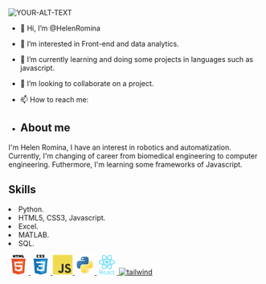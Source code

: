 <picture>
 <source media="(prefers-color-scheme: dark)" srcset="https://i.pinimg.com/474x/82/16/19/8216192a00170d2c08a1a39cbfc43341.jpg" width=150px, height:150px> 
 <source media="(prefers-color-scheme: light)" srcset="https://i.pinimg.com/originals/32/a0/08/32a0080c4d6f7ef4d5fea9946a061e39.jpg" width=150px, height:150px>
 <img alt="YOUR-ALT-TEXT" src="cute-fox">
</picture>

- 👋 Hi, I’m @HelenRomina
- 👀 I’m interested in Front-end and data analytics. 
- 🌱 I’m currently learning and doing some projects in languages such as javascript.
- 💞️ I’m looking to collaborate on a project. 
- 📫 How to reach me: 

- <h2>About me </h2>
<p> I'm Helen Romina, I have an interest in robotics and automatization. 
Currently, I'm changing of career from biomedical engineering to computer engineering. Futhermore, I'm learning some frameworks of Javascript.</p>

<h2>Skills</h2>
<li> Python.</li>
<li>HTML5, CSS3, Javascript. </li>
<li>Excel.  </li>
<li>MATLAB.</li>
<li>SQL.</li>

<p align="left"> <a href="https://www.w3schools.com/css/" target="_blank" rel="noreferrer">  
<img src="https://raw.githubusercontent.com/devicons/devicon/master/icons/html5/html5-original-wordmark.svg" alt="html5" width="40" height="40"/> </a> <a href="https://developer.mozilla.org/en-US/docs/Web/JavaScript" target="_blank" rel="noreferrer"> 
<img src="https://raw.githubusercontent.com/devicons/devicon/master/icons/css3/css3-original-wordmark.svg" alt="css3" width="40" height="40"/> </a> <a href="https://www.w3.org/html/" target="_blank" rel="noreferrer">
<img src="https://raw.githubusercontent.com/devicons/devicon/master/icons/javascript/javascript-original.svg" alt="javascript" width="40" height="40"/> </a> <a href="https://www.python.org" target="_blank" rel="noreferrer"> 
<img src="https://raw.githubusercontent.com/devicons/devicon/master/icons/python/python-original.svg" alt="python" width="40" height="40"/> </a> <a href="https://reactjs.org/" target="_blank" rel="noreferrer"> 
<img src="https://raw.githubusercontent.com/devicons/devicon/master/icons/react/react-original-wordmark.svg" alt="react" width="40" height="40"/> </a> <a href="https://tailwindcss.com/" target="_blank" rel="noreferrer"> 
<img src="https://www.vectorlogo.zone/logos/tailwindcss/tailwindcss-icon.svg" alt="tailwind" width="40" height="40"/> </a> </p>
<!---
HelenRomina/HelenRomina is a ✨ special ✨ repository because its `README.md` (this file) appears on your GitHub profile.
You can click the Preview link to take a look at your changes.
--->
